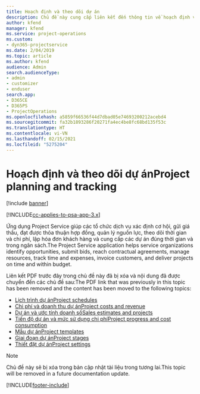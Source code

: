 ```yaml
---
title: Hoạch định và theo dõi dự án
description: Chủ đề này cung cấp liên kết đến thông tin về hoạch định và theo dõi trong Project Service Automation.
author: kfend
manager: kfend
ms.service: project-operations
ms.custom:
- dyn365-projectservice
ms.date: 2/04/2019
ms.topic: article
ms.author: kfend
audience: Admin
search.audienceType:
- admin
- customizer
- enduser
search.app:
- D365CE
- D365PS
- ProjectOperations
ms.openlocfilehash: a5859f66536f44d7dbad05e74693200212acebd4
ms.sourcegitcommit: fa32b1893286f20271fa4ec4be8fc68bd135f53c
ms.translationtype: HT
ms.contentlocale: vi-VN
ms.lasthandoff: 02/15/2021
ms.locfileid: "5275204"
---
```

# <a name="project-planning-and-tracking"></a><span data-ttu-id="43724-103">Hoạch định và theo dõi dự án</span><span class="sxs-lookup"><span data-stu-id="43724-103">Project planning and tracking</span></span>

[!include [banner](../../includes/psa-now-project-operations.md)]

[!INCLUDE[cc-applies-to-psa-app-3.x](../../includes/cc-applies-to-psa-app-3x.md)]

<span data-ttu-id="43724-104">Ứng dụng Project Service giúp các tổ chức dịch vụ xác định cơ hội, gửi giá thầu, đạt được thỏa thuận hợp đồng, quản lý nguồn lực, theo dõi thời gian và chi phí, lập hóa đơn khách hàng và cung cấp các dự án đúng thời gian và trong ngân sách.</span><span class="sxs-lookup"><span data-stu-id="43724-104">The Project Service application helps service organizations identify opportunities, submit bids, reach contractual agreements, manage resources, track time and expenses, invoice customers, and deliver projects on time and within budget.</span></span> 

<span data-ttu-id="43724-105">Liên kết PDF trước đây trong chủ đề này đã bị xóa và nội dung đã được chuyển đến các chủ đề sau:</span><span class="sxs-lookup"><span data-stu-id="43724-105">The PDF link that was previously in this topic has been removed and the content has been moved to the following topics:</span></span>

- [<span data-ttu-id="43724-106">Lịch trình dự án</span><span class="sxs-lookup"><span data-stu-id="43724-106">Project schedules</span></span>](../project-creating.md)
- [<span data-ttu-id="43724-107">Chi phí và doanh thu dự án</span><span class="sxs-lookup"><span data-stu-id="43724-107">Project costs and revenue</span></span>](../project-estimating.md)
- [<span data-ttu-id="43724-108">Dự án và ước tính doanh số</span><span class="sxs-lookup"><span data-stu-id="43724-108">Sales estimates and projects</span></span>](../project-leveraging.md)
- [<span data-ttu-id="43724-109">Tiến độ dự án và mức sử dụng chi phí</span><span class="sxs-lookup"><span data-stu-id="43724-109">Project progress and cost consumption</span></span>](../project-tracking.md)
- [<span data-ttu-id="43724-110">Mẫu dự án</span><span class="sxs-lookup"><span data-stu-id="43724-110">Project templates</span></span>](../project-templates.md)
- [<span data-ttu-id="43724-111">Giai đoạn dự án</span><span class="sxs-lookup"><span data-stu-id="43724-111">Project stages</span></span>](../project-stages.md)
- [<span data-ttu-id="43724-112">Thiết đặt dự án</span><span class="sxs-lookup"><span data-stu-id="43724-112">Project settings</span></span>](../project-settings.md)

> [!NOTE]
> <span data-ttu-id="43724-113">Chủ đề này sẽ bị xóa trong bản cập nhật tài liệu trong tương lai.</span><span class="sxs-lookup"><span data-stu-id="43724-113">This topic will be removed in a future documentation update.</span></span> 


[!INCLUDE[footer-include](../../includes/footer-banner.md)]